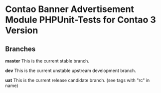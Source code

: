 Contao Banner Advertisement Module 
PHPUnit-Tests for Contao 3 Version
==================================

## Branches

**master** This is the current stable branch.

**dev** This is the current unstable upstream development branch.

**uat** This is the current release candidate branch. (see tags with "rc" in name)
